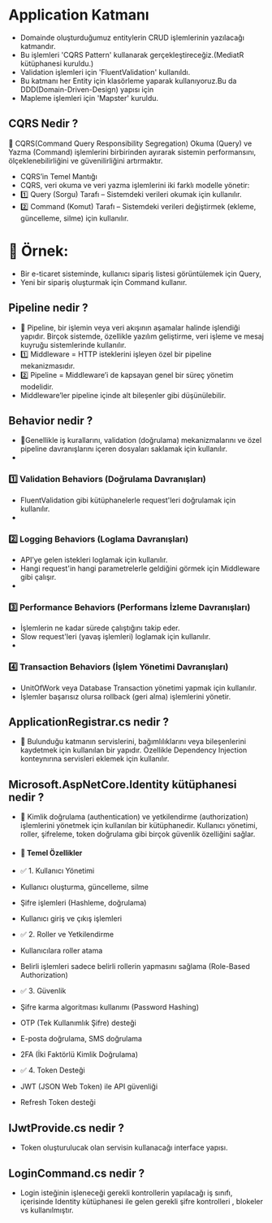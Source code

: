 ﻿# Application Katmanı 
- Domainde oluşturduğumuz entitylerin CRUD işlemlerinin yazılacağı katmandır.
- Bu işlemleri 'CQRS Pattern' kullanarak gerçekleştireceğiz.(MediatR kütüphanesi kuruldu.)
- Validation işlemleri için 'FluentValidation' kullanıldı.
- Bu katmanı her Entity için klasörleme yaparak kullanıyoruz.Bu da DDD(Domain-Driven-Design) yapısı için
- Mapleme işlemleri için 'Mapster' kuruldu.


## CQRS Nedir ?
📌 CQRS(Command Query Responsibility Segregation) Okuma (Query) ve Yazma (Command) işlemlerini birbirinden ayırarak sistemin performansını, ölçeklenebilirliğini ve güvenilirliğini artırmaktır.

- CQRS’in Temel Mantığı
- CQRS, veri okuma ve veri yazma işlemlerini iki farklı modelle yönetir:
- 1️⃣ Query (Sorgu) Tarafı – Sistemdeki verileri okumak için kullanılır.
- 2️⃣ Command (Komut) Tarafı – Sistemdeki verileri değiştirmek (ekleme, güncelleme, silme) için kullanılır.

# 📌 Örnek:
- Bir e-ticaret sisteminde, kullanıcı sipariş listesi görüntülemek için Query,
- Yeni bir sipariş oluşturmak için Command kullanır.

## Pipeline nedir ?
- 📌 Pipeline, bir işlemin veya veri akışının aşamalar halinde işlendiği yapıdır. Birçok sistemde, özellikle yazılım geliştirme, veri işleme ve mesaj kuyruğu sistemlerinde kullanılır.
- 1️⃣ Middleware = HTTP isteklerini işleyen özel bir pipeline mekanizmasıdır.
- 2️⃣ Pipeline = Middleware’i de kapsayan genel bir süreç yönetim modelidir.
- Middleware’ler pipeline içinde alt bileşenler gibi düşünülebilir.


## Behavior nedir ?
- 📌Genellikle iş kurallarını, validation (doğrulama) mekanizmalarını ve özel pipeline davranışlarını içeren dosyaları saklamak için kullanılır.
- 
### 1️⃣ Validation Behaviors (Doğrulama Davranışları)
- FluentValidation gibi kütüphanelerle request'leri doğrulamak için kullanılır.
- 
### 2️⃣ Logging Behaviors (Loglama Davranışları)
- API’ye gelen istekleri loglamak için kullanılır.
- Hangi request'in hangi parametrelerle geldiğini görmek için Middleware gibi çalışır.
- 
### 3️⃣ Performance Behaviors (Performans İzleme Davranışları)
- İşlemlerin ne kadar sürede çalıştığını takip eder.
- Slow request'leri (yavaş işlemleri) loglamak için kullanılır.
- 
### 4️⃣ Transaction Behaviors (İşlem Yönetimi Davranışları)
- UnitOfWork veya Database Transaction yönetimi yapmak için kullanılır.
- İşlemler başarısız olursa rollback (geri alma) işlemlerini yönetir.

## ApplicationRegistrar.cs nedir ?
- 📌 Bulunduğu katmanın servislerini, bağımlılıklarını veya bileşenlerini kaydetmek için kullanılan bir yapıdır. Özellikle Dependency Injection konteynırına servisleri eklemek için kullanılır.

## Microsoft.AspNetCore.Identity kütüphanesi nedir ?
- 📌 Kimlik doğrulama (authentication) ve yetkilendirme (authorization) işlemlerini yönetmek için kullanılan bir kütüphanedir. Kullanıcı yönetimi, roller, şifreleme, token doğrulama gibi birçok güvenlik özelliğini sağlar.

- #### 📌 Temel Özellikler
- ✅ 1. Kullanıcı Yönetimi
- Kullanıcı oluşturma, güncelleme, silme
- Şifre işlemleri (Hashleme, doğrulama)
- Kullanıcı giriş ve çıkış işlemleri
- ✅ 2. Roller ve Yetkilendirme
- Kullanıcılara roller atama
- Belirli işlemleri sadece belirli rollerin yapmasını sağlama (Role-Based Authorization)
- ✅ 3. Güvenlik
- Şifre karma algoritması kullanımı (Password Hashing)
- OTP (Tek Kullanımlık Şifre) desteği
- E-posta doğrulama, SMS doğrulama
- 2FA (İki Faktörlü Kimlik Doğrulama)
- ✅ 4. Token Desteği
- JWT (JSON Web Token) ile API güvenliği
- Refresh Token desteği

## IJwtProvide.cs nedir ?
- Token oluşturulucak olan servisin kullanacağı interface yapısı.

## LoginCommand.cs nedir ?
- Login isteğinin işleneceği gerekli kontrollerin yapılacağı iş sınıfı, içerisinde Identity kütüphanesi ile gelen gerekli şifre kontrolleri , blokeler vs kullanılmıştır.